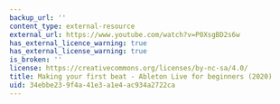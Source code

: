 ```yaml
---
backup_url: ''
content_type: external-resource
external_url: https://www.youtube.com/watch?v=P0XsgBD2s6w
has_external_licence_warning: true
has_external_license_warning: true
is_broken: ''
license: https://creativecommons.org/licenses/by-nc-sa/4.0/
title: Making your first beat - Ableton Live for beginners (2020)
uid: 34ebbe23-9f4a-41e3-a1e4-ac934a2722ca
---
```

